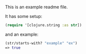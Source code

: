 This is an example readme file.

It has some setup:

```clojure
(require '[clojure.string :as str])
```

and an example:

```clojure
(str/starts-with? "example" "ex")
=> true
```
